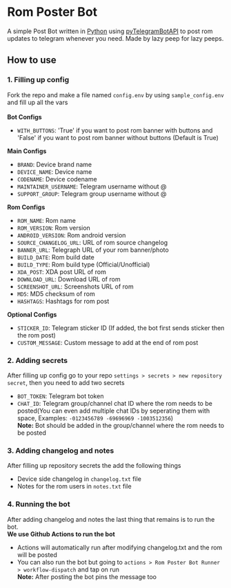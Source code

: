 # Rom Poster Bot
A simple Post Bot written in <a href='https://www.python.org'>Python</a> using <a href='https://pypi.org/project/pyTelegramBotAPI'>pyTelegramBotAPI</a> to post rom updates to telegram whenever you need.
Made by lazy peep for lazy peeps.

## How to use
### 1. Filling up config
Fork the repo and make a file named `config.env` by using `sample_config.env` and fill up all the vars
<br><br>
<b>Bot Configs</b>
- `WITH_BUTTONS`: 'True' if you want to post rom banner with buttons and 'False' if you want to post rom banner without buttons (Default is True)

<b>Main Configs</b>
- `BRAND`: Device brand name
- `DEVICE_NAME`: Device name
- `CODENAME`: Device codename
- `MAINTAINER_USERNAME`: Telegram username without @
- `SUPPORT_GROUP`: Telegram group username without @

<b>Rom Configs</b>
- `ROM_NAME`: Rom name
- `ROM_VERSION`: Rom version 
- `ANDROID_VERSION`: Rom android version
- `SOURCE_CHANGELOG_URL`: URL of rom source changelog
- `BANNER_URL`: Telegraph URL of your rom banner/photo
- `BUILD_DATE`: Rom build date
- `BUILD_TYPE`: Rom build type (Official/Unofficial)
- `XDA_POST`: XDA post URL of rom
- `DOWNLOAD_URL`: Download URL of rom
- `SCREENSHOT_URL`: Screenshots URL of rom
- `MD5`: MD5 checksum of rom
- `HASHTAGS`: Hashtags for rom post

<b>Optional Configs</b>
- `STICKER_ID`: Telegram sticker ID (If added, the bot first sends sticker then the rom post)
- `CUSTOM_MESSAGE`: Custom message to add at the end of rom post

### 2. Adding secrets
After filling up config go to your repo `settings > secrets > new repository secret`, then you need to add two secrets
- `BOT_TOKEN`: Telegram bot token
- `CHAT_ID`: Telegram group/channel chat ID where the rom needs to be posted(You can even add multiple chat IDs by seperating them with space, Examples: `-0123456789 -69696969 -1003512356`)
<br><b>Note:</b> Bot should be added in the group/channel where the rom needs to be posted


### 3. Adding changelog and notes
After filling up repository secrets the add the following things
- Device side changelog in `changelog.txt` file
- Notes for the rom users in `notes.txt` file

### 4. Running the bot
After adding changelog and notes the last thing that remains is to run the bot. 
<br><b>We use Github Actions to run the bot</b>
-  Actions will automatically run after modifying changelog.txt and the rom will be posted
-  You can also run the bot but going to `actions > Rom Poster Bot Runner > workflow-dispatch` and tap on run
<br><b>Note:</b> After posting the bot pins the message too

